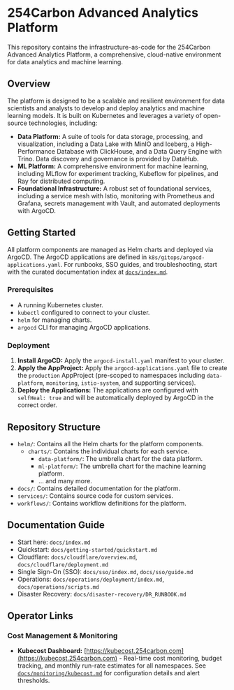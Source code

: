 # 254Carbon Advanced Analytics Platform

This repository contains the infrastructure-as-code for the 254Carbon Advanced Analytics Platform, a comprehensive, cloud-native environment for data analytics and machine learning.

## Overview

The platform is designed to be a scalable and resilient environment for data scientists and analysts to develop and deploy analytics and machine learning models. It is built on Kubernetes and leverages a variety of open-source technologies, including:

*   **Data Platform:** A suite of tools for data storage, processing, and visualization, including a Data Lake with MinIO and Iceberg, a High-Performance Database with ClickHouse, and a Data Query Engine with Trino. Data discovery and governance is provided by DataHub.
*   **ML Platform:** A comprehensive environment for machine learning, including MLflow for experiment tracking, Kubeflow for pipelines, and Ray for distributed computing.
*   **Foundational Infrastructure:** A robust set of foundational services, including a service mesh with Istio, monitoring with Prometheus and Grafana, secrets management with Vault, and automated deployments with ArgoCD.

## Getting Started

All platform components are managed as Helm charts and deployed via ArgoCD. The ArgoCD applications are defined in `k8s/gitops/argocd-applications.yaml`. For runbooks, SSO guides, and troubleshooting, start with the curated documentation index at [`docs/index.md`](docs/index.md).

### Prerequisites

*   A running Kubernetes cluster.
*   `kubectl` configured to connect to your cluster.
*   `helm` for managing charts.
*   `argocd` CLI for managing ArgoCD applications.

### Deployment

1.  **Install ArgoCD:** Apply the `argocd-install.yaml` manifest to your cluster.
2.  **Apply the AppProject:** Apply the `argocd-applications.yaml` file to create the `production` AppProject (pre-scoped to namespaces including `data-platform`, `monitoring`, `istio-system`, and supporting services).
3.  **Deploy the Applications:** The applications are configured with `selfHeal: true` and will be automatically deployed by ArgoCD in the correct order.

## Repository Structure

*   `helm/`: Contains all the Helm charts for the platform components.
    *   `charts/`: Contains the individual charts for each service.
        *   `data-platform/`: The umbrella chart for the data platform.
        *   `ml-platform/`: The umbrella chart for the machine learning platform.
        *   ... and many more.
*   `docs/`: Contains detailed documentation for the platform.
*   `services/`: Contains source code for custom services.
*   `workflows/`: Contains workflow definitions for the platform.

## Documentation Guide

- Start here: `docs/index.md`
- Quickstart: `docs/getting-started/quickstart.md`
- Cloudflare: `docs/cloudflare/overview.md`, `docs/cloudflare/deployment.md`
- Single Sign-On (SSO): `docs/sso/index.md`, `docs/sso/guide.md`
- Operations: `docs/operations/deployment/index.md`, `docs/operations/scripts.md`
- Disaster Recovery: `docs/disaster-recovery/DR_RUNBOOK.md`

## Operator Links

### Cost Management & Monitoring

- **Kubecost Dashboard:** [https://kubecost.254carbon.com](https://kubecost.254carbon.com) - Real-time cost monitoring, budget tracking, and monthly run-rate estimates for all namespaces. See [`docs/monitoring/kubecost.md`](docs/monitoring/kubecost.md) for configuration details and alert thresholds.
